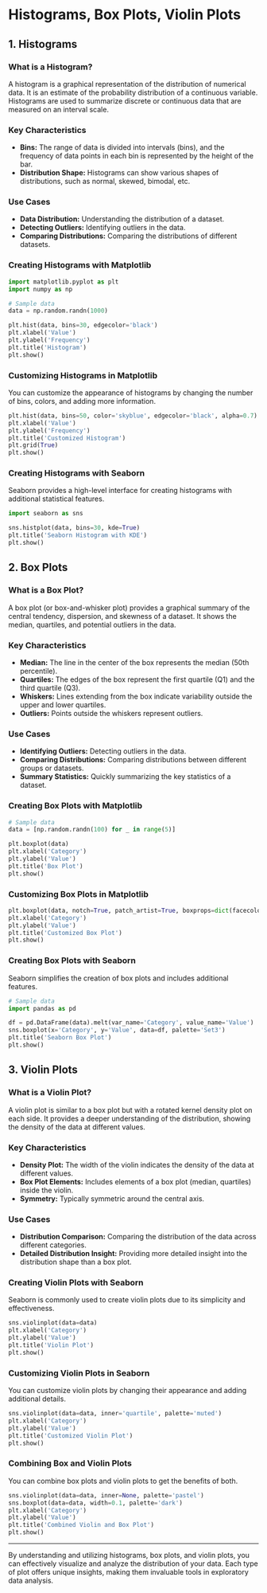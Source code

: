 # Histograms, Box Plots, Violin Plots

## 1. Histograms

### What is a Histogram?
A histogram is a graphical representation of the distribution of numerical data. It is an estimate of the probability distribution of a continuous variable. Histograms are used to summarize discrete or continuous data that are measured on an interval scale.

### Key Characteristics
- **Bins:** The range of data is divided into intervals (bins), and the frequency of data points in each bin is represented by the height of the bar.
- **Distribution Shape:** Histograms can show various shapes of distributions, such as normal, skewed, bimodal, etc.

### Use Cases
- **Data Distribution:** Understanding the distribution of a dataset.
- **Detecting Outliers:** Identifying outliers in the data.
- **Comparing Distributions:** Comparing the distributions of different datasets.

### Creating Histograms with Matplotlib
```python
import matplotlib.pyplot as plt
import numpy as np

# Sample data
data = np.random.randn(1000)

plt.hist(data, bins=30, edgecolor='black')
plt.xlabel('Value')
plt.ylabel('Frequency')
plt.title('Histogram')
plt.show()
```

### Customizing Histograms in Matplotlib
You can customize the appearance of histograms by changing the number of bins, colors, and adding more information.
```python
plt.hist(data, bins=50, color='skyblue', edgecolor='black', alpha=0.7)
plt.xlabel('Value')
plt.ylabel('Frequency')
plt.title('Customized Histogram')
plt.grid(True)
plt.show()
```

### Creating Histograms with Seaborn
Seaborn provides a high-level interface for creating histograms with additional statistical features.
```python
import seaborn as sns

sns.histplot(data, bins=30, kde=True)
plt.title('Seaborn Histogram with KDE')
plt.show()
```

## 2. Box Plots

### What is a Box Plot?
A box plot (or box-and-whisker plot) provides a graphical summary of the central tendency, dispersion, and skewness of a dataset. It shows the median, quartiles, and potential outliers in the data.

### Key Characteristics
- **Median:** The line in the center of the box represents the median (50th percentile).
- **Quartiles:** The edges of the box represent the first quartile (Q1) and the third quartile (Q3).
- **Whiskers:** Lines extending from the box indicate variability outside the upper and lower quartiles.
- **Outliers:** Points outside the whiskers represent outliers.

### Use Cases
- **Identifying Outliers:** Detecting outliers in the data.
- **Comparing Distributions:** Comparing distributions between different groups or datasets.
- **Summary Statistics:** Quickly summarizing the key statistics of a dataset.

### Creating Box Plots with Matplotlib
```python
# Sample data
data = [np.random.randn(100) for _ in range(5)]

plt.boxplot(data)
plt.xlabel('Category')
plt.ylabel('Value')
plt.title('Box Plot')
plt.show()
```

### Customizing Box Plots in Matplotlib
```python
plt.boxplot(data, notch=True, patch_artist=True, boxprops=dict(facecolor='skyblue', color='blue'))
plt.xlabel('Category')
plt.ylabel('Value')
plt.title('Customized Box Plot')
plt.show()
```

### Creating Box Plots with Seaborn
Seaborn simplifies the creation of box plots and includes additional features.
```python
# Sample data
import pandas as pd

df = pd.DataFrame(data).melt(var_name='Category', value_name='Value')
sns.boxplot(x='Category', y='Value', data=df, palette='Set3')
plt.title('Seaborn Box Plot')
plt.show()
```

## 3. Violin Plots

### What is a Violin Plot?
A violin plot is similar to a box plot but with a rotated kernel density plot on each side. It provides a deeper understanding of the distribution, showing the density of the data at different values.

### Key Characteristics
- **Density Plot:** The width of the violin indicates the density of the data at different values.
- **Box Plot Elements:** Includes elements of a box plot (median, quartiles) inside the violin.
- **Symmetry:** Typically symmetric around the central axis.

### Use Cases
- **Distribution Comparison:** Comparing the distribution of the data across different categories.
- **Detailed Distribution Insight:** Providing more detailed insight into the distribution shape than a box plot.

### Creating Violin Plots with Seaborn
Seaborn is commonly used to create violin plots due to its simplicity and effectiveness.
```python
sns.violinplot(data=data)
plt.xlabel('Category')
plt.ylabel('Value')
plt.title('Violin Plot')
plt.show()
```

### Customizing Violin Plots in Seaborn
You can customize violin plots by changing their appearance and adding additional details.
```python
sns.violinplot(data=data, inner='quartile', palette='muted')
plt.xlabel('Category')
plt.ylabel('Value')
plt.title('Customized Violin Plot')
plt.show()
```

### Combining Box and Violin Plots
You can combine box plots and violin plots to get the benefits of both.
```python
sns.violinplot(data=data, inner=None, palette='pastel')
sns.boxplot(data=data, width=0.1, palette='dark')
plt.xlabel('Category')
plt.ylabel('Value')
plt.title('Combined Violin and Box Plot')
plt.show()
```

---

By understanding and utilizing histograms, box plots, and violin plots, you can effectively visualize and analyze the distribution of your data. Each type of plot offers unique insights, making them invaluable tools in exploratory data analysis.